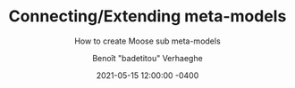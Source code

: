 ---
layout: post
author: Benoît "badetitou" Verhaeghe
subtitle: "How to create Moose sub meta-models"
title: "Connecting/Extending meta-models"
date: 2021-05-15 12:00:00 -0400
background: '/img/posts/2021-05-15-connecting-meta-models/bg-post.png'
external_url: https://modularmoose.org/2021/05/15/connecting-meta-models.html
external_site: moosetechnology.github.io
comments: true
---